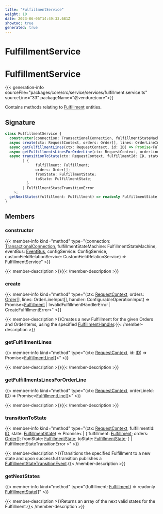 ```yaml
---
title: "FulfillmentService"
weight: 10
date: 2023-06-06T14:49:33.681Z
showtoc: true
generated: true
---
```

<!-- This file was generated from the Vendure source. Do not modify. Instead, re-run the "docs:build" script -->

# FulfillmentService
<div class="symbol">


# FulfillmentService

{{< generation-info sourceFile="packages/core/src/service/services/fulfillment.service.ts" sourceLine="33" packageName="@vendure/core">}}

Contains methods relating to <a href='/typescript-api/entities/fulfillment#fulfillment'>Fulfillment</a> entities.

## Signature

```TypeScript
class FulfillmentService {
  constructor(connection: TransactionalConnection, fulfillmentStateMachine: FulfillmentStateMachine, eventBus: EventBus, configService: ConfigService, customFieldRelationService: CustomFieldRelationService)
  async create(ctx: RequestContext, orders: Order[], lines: OrderLineInput[], handler: ConfigurableOperationInput) => Promise<Fulfillment | InvalidFulfillmentHandlerError | CreateFulfillmentError>;
  async getFulfillmentLines(ctx: RequestContext, id: ID) => Promise<FulfillmentLine[]>;
  async getFulfillmentsLinesForOrderLine(ctx: RequestContext, orderLineId: ID) => Promise<FulfillmentLine[]>;
  async transitionToState(ctx: RequestContext, fulfillmentId: ID, state: FulfillmentState) => Promise<
        | {
              fulfillment: Fulfillment;
              orders: Order[];
              fromState: FulfillmentState;
              toState: FulfillmentState;
          }
        | FulfillmentStateTransitionError
    >;
  getNextStates(fulfillment: Fulfillment) => readonly FulfillmentState[];
}
```
## Members

### constructor

{{< member-info kind="method" type="(connection: <a href='/typescript-api/data-access/transactional-connection#transactionalconnection'>TransactionalConnection</a>, fulfillmentStateMachine: FulfillmentStateMachine, eventBus: <a href='/typescript-api/events/event-bus#eventbus'>EventBus</a>, configService: ConfigService, customFieldRelationService: CustomFieldRelationService) => FulfillmentService"  >}}

{{< member-description >}}{{< /member-description >}}

### create

{{< member-info kind="method" type="(ctx: <a href='/typescript-api/request/request-context#requestcontext'>RequestContext</a>, orders: <a href='/typescript-api/entities/order#order'>Order</a>[], lines: OrderLineInput[], handler: ConfigurableOperationInput) => Promise&#60;<a href='/typescript-api/entities/fulfillment#fulfillment'>Fulfillment</a> | InvalidFulfillmentHandlerError | CreateFulfillmentError&#62;"  >}}

{{< member-description >}}Creates a new Fulfillment for the given Orders and OrderItems, using the specified
<a href='/typescript-api/fulfillment/fulfillment-handler#fulfillmenthandler'>FulfillmentHandler</a>.{{< /member-description >}}

### getFulfillmentLines

{{< member-info kind="method" type="(ctx: <a href='/typescript-api/request/request-context#requestcontext'>RequestContext</a>, id: <a href='/typescript-api/common/id#id'>ID</a>) => Promise&#60;<a href='/typescript-api/entities/order-line-reference#fulfillmentline'>FulfillmentLine</a>[]&#62;"  >}}

{{< member-description >}}{{< /member-description >}}

### getFulfillmentsLinesForOrderLine

{{< member-info kind="method" type="(ctx: <a href='/typescript-api/request/request-context#requestcontext'>RequestContext</a>, orderLineId: <a href='/typescript-api/common/id#id'>ID</a>) => Promise&#60;<a href='/typescript-api/entities/order-line-reference#fulfillmentline'>FulfillmentLine</a>[]&#62;"  >}}

{{< member-description >}}{{< /member-description >}}

### transitionToState

{{< member-info kind="method" type="(ctx: <a href='/typescript-api/request/request-context#requestcontext'>RequestContext</a>, fulfillmentId: <a href='/typescript-api/common/id#id'>ID</a>, state: <a href='/typescript-api/fulfillment/fulfillment-state#fulfillmentstate'>FulfillmentState</a>) => Promise&#60;         | {               fulfillment: <a href='/typescript-api/entities/fulfillment#fulfillment'>Fulfillment</a>;               orders: <a href='/typescript-api/entities/order#order'>Order</a>[];               fromState: <a href='/typescript-api/fulfillment/fulfillment-state#fulfillmentstate'>FulfillmentState</a>;               toState: <a href='/typescript-api/fulfillment/fulfillment-state#fulfillmentstate'>FulfillmentState</a>;           }         | FulfillmentStateTransitionError     &#62;"  >}}

{{< member-description >}}Transitions the specified Fulfillment to a new state and upon successful transition
publishes a <a href='/typescript-api/events/event-types#fulfillmentstatetransitionevent'>FulfillmentStateTransitionEvent</a>.{{< /member-description >}}

### getNextStates

{{< member-info kind="method" type="(fulfillment: <a href='/typescript-api/entities/fulfillment#fulfillment'>Fulfillment</a>) => readonly <a href='/typescript-api/fulfillment/fulfillment-state#fulfillmentstate'>FulfillmentState</a>[]"  >}}

{{< member-description >}}Returns an array of the next valid states for the Fulfillment.{{< /member-description >}}


</div>
